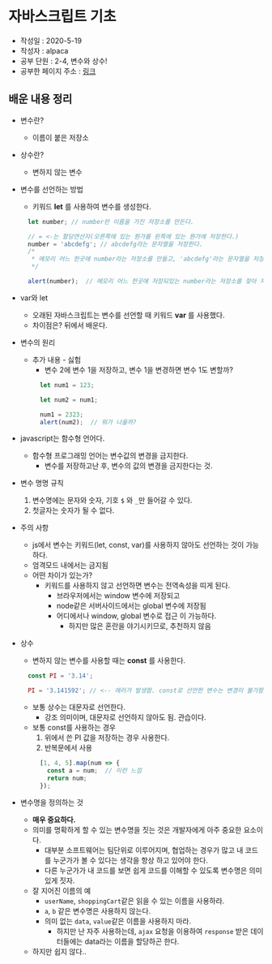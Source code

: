 # 자바스크립트 기초
* 작성일 : 2020-5-19
* 작성자 : alpaca
* 공부 단원 : 2-4, 변수와 상수!
* 공부한 페이지 주소 : [링크](https://ko.javascript.info/variables)

## 배운 내용 정리
* 변수란?
  * 이름이 붙은 저장소
* 상수란?
  * 변하지 않는 변수

* 변수를 선언하는 방법
  * 키워드 **let** 를 사용하여 변수를 생성한다.
  ```js
    let number; // number란 이름을 가진 저장소를 만든다.

    // = <-는 할당연산자(오른쪽에 있는 뭔가를 왼쪽에 있는 뭔가에 저장한다.)
    number = 'abcdefg'; // abcdefg라는 문자열을 저장한다.
    /*
     * 메모리 어느 한곳에 number라는 저장소를 만들고, 'abcdefg'라는 문자열을 저장한 것이다.
     */

    alert(number);  // 메모리 어느 한곳에 저장되있는 number라는 저장소를 찾아 저장소안에 있는 데이터를 불러온다.
  ```
* var와 let
  * 오래된 자바스크립트는 변수를 선언할 때 키워드 **var** 를 사용했다.
  * 차이점은? 뒤에서 배운다.

* 변수의 원리
  * 추가 내용 - 싫험
    * 변수 2에 변수 1을 저장하고, 변수 1을 변경하면 변수 1도 변할까?
    ```js
      let num1 = 123;

      let num2 = num1;

      num1 = 2323;
      alert(num2);  // 뭐가 나올까?
    ```
* javascript는 함수형 언어다.
  * 함수형 프로그래밍 언어는 변수값의 변경을 금지한다.
    * 변수를 저장하고난 후, 변수의 값의 변경을 금지한다는 것.
* 변수 명명 규칙
  1. 변수명에는 문자와 숫자, 기호 ```$``` 와 ```_```만 들어갈 수 있다.
  2. 첫글자는 숫자가 될 수 없다.

* 주의 사항
  * js에서 변수는 키워드(let, const, var)를 사용하지 않아도 선언하는 것이 가능하다.
  * 엄격모드 내에서는 금지됨
  * 어떤 차이가 있는가?
    * 키워드를 사용하지 않고 선언하면 변수는 전역속성을 띠게 된다.
      * 브라우저에서는 window 변수에 저장되고
      * node같은 서버사이드에서는 global 변수에 저장됨
      * 어디에서나 window, global 변수로 접근 이 가능하다.
        * 하지만 많은 혼란을 야기시키므로, 추천하지 않음

* 상수
  * 변하지 않는 변수를 사용할 때는 __const__ 를 사용한다.
  ```js
    const PI = '3.14';

    PI = '3.141592'; // <-- 에러가 발생함. const로 선언한 변수는 변경이 불가함
  ```
  * 보통 상수는 대문자로 선언한다.
    * 강조 의미이며, 대문자로 선언하지 않아도 됨. 관습이다.
  * 보통 const를 사용하는 경우
    1. 위에서 쓴 PI 값을 저장하는 경우 사용한다.
    1. 반복문에서 사용
    ```js
      [1, 4, 5].map(num => {
        const a = num;  // 이런 느낌
        return num;
      });
    ```

* 변수명을 정의하는 것
  * **매우 중요하다.**
  * 의미를 명확하게 할 수 있는 변수명을 짓는 것은 개발자에게 아주 중요한 요소이다.
    * 대부분 소프트웨어는 팀단위로 이루어지며, 협업하는 경우가 많고 내 코드를 누군가가 볼 수 있다는 생각을 항상 하고 있어야 한다.
    * 다른 누군가가 내 코드를 보면 쉽게 코드를 이해할 수 있도록 변수명은 의미있게 짓자.
  * 잘 지어진 이름의 예
    * ```userName```, `shoppingCart`같은 읽을 수 있는 이름을 사용하라.
    * `a`, `b` 같은 변수명은 사용하지 않는다.
    * 의미 없는 `data`, `value`같은 이름을 사용하지 마라.
      * 하지만 난 자주 사용하는데, `ajax` 요청을 이용하여 `response` 받은 데이터들에는 data라는 이름을 할당하곤 한다.
  * 하지만 쉽지 않다..
